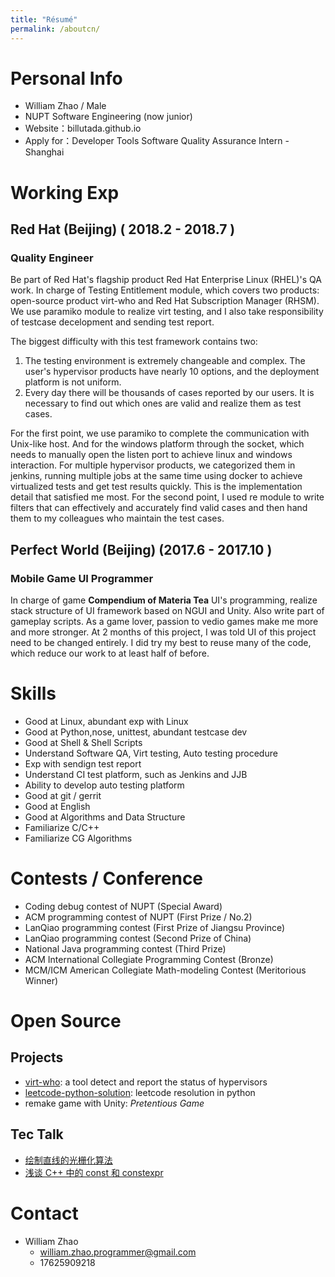 ```yaml
---
title: "Résumé"
permalink: /aboutcn/
---
```

# Personal Info

 - William Zhao / Male 
 - NUPT Software Engineering (now junior)
 - Website：billutada.github.io
 - Apply for：Developer Tools Software Quality Assurance Intern - Shanghai

# Working Exp
 
## Red Hat (Beijing) ( 2018.2 - 2018.7 )
### Quality Engineer
Be part of Red Hat's flagship product Red Hat Enterprise Linux (RHEL)'s QA work. In charge of Testing Entitlement module, which covers two products: open-source product virt-who and Red Hat Subscription Manager (RHSM).
We use paramiko module to realize virt testing, and I also take responsibility of testcase decelopment and sending test report.

The biggest difficulty with this test framework contains two:
 1. The testing environment is extremely changeable and complex. The user's hypervisor products have nearly 10 options, and the deployment platform is not uniform.
 2. Every day there will be thousands of cases reported by our users. It is necessary to find out which ones are valid and realize them as test cases.

For the first point, we use paramiko to complete the communication with Unix-like host. And for the windows platform through the socket, which needs to manually open the listen port to achieve linux and windows interaction. For multiple hypervisor products, we categorized them in jenkins, running multiple jobs at the same time using docker to achieve virtualized tests and get test results quickly. This is the implementation detail that satisfied me most.
For the second point, I used re module to write filters that can effectively and accurately find valid cases and then hand them to my colleagues who maintain the test cases.


## Perfect World (Beijing) (2017.6 - 2017.10 )
### Mobile Game UI Programmer
In charge of game **Compendium of Materia Tea** UI's programming, realize stack structure of UI framework based on NGUI and Unity. Also write part of gameplay scripts.
As a game lover, passion to vedio games make me more and more stronger. At 2 months of this project, I was told UI of this project need to be changed entirely. I did try my best to reuse many of the code, which reduce our work to at least half of before.

# Skills
- Good at Linux, abundant exp with Linux
- Good at Python,nose, unittest, abundant testcase dev
- Good at Shell & Shell Scripts
- Understand Software QA, Virt testing, Auto testing procedure
- Exp with sendign test report 
- Understand CI test platform, such as Jenkins and JJB
- Ability to develop auto testing platform
- Good at git / gerrit
- Good at English
- Good at Algorithms and Data Structure
- Familiarize C/C++
- Familiarize CG Algorithms


# Contests / Conference
- Coding debug contest of NUPT (Special Award)
- ACM programming contest of NUPT (First Prize / No.2)
- LanQiao programming contest (First Prize of Jiangsu Province)
- LanQiao programming contest (Second Prize of China)
- National Java programming contest (Third Prize)
- ACM  International Collegiate Programming Contest  (Bronze)
- MCM/ICM American Collegiate Math-modeling Contest (Meritorious Winner)

# Open Source

## Projects
- [virt-who](https://github.com/candlepin/virt-who): a tool detect and report the status of hypervisors
 - [leetcode-python-solution](https://github.com/BillUtada/leetcode-python-solution): leetcode resolution in python
 - remake game with Unity: *Pretentious Game*

## Tec Talk
- [绘制直线的光栅化算法](https://zhuanlan.zhihu.com/p/20213658)
- [浅谈 C++ 中的 const 和 constexpr](https://zhuanlan.zhihu.com/p/20206577)

# Contact
- William Zhao
  - william.zhao.programmer@gmail.com
  - 17625909218
